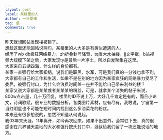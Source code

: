 ```yaml
---
layout: post
label: 某楼里的人
author: 一只夏橘
tag: 感
comments: true
---
```


昨天就想回帖发现楼被锁了。
<br>想趁这里还能回帖说两句，某楼里的人大多是有类似遭遇的人。
<br>经历了wb db疯狂网络暴力，zh折叠封号降赞，tq发大水抽楼，jj文字狱，b站视频大规模下架之后，大家发现ty是最后一片净土，所以自发聚集在这里。
<br>大家来自五湖四海，什么样的身份都有。
<br>某家一直强行给大家扣锅，说我们是职黑、水军，可是我们真的一分钱也拿不到，大家都有自己的工作和生活，如果不是在别的地方因为某家疯狂的网络暴力受尽了委屈，被强行封口，为什么会浪费时间盖一座并不能给自己带来利益的楼？
<br>某家又说大家都是某某或者某某某的粉丝，可是，就拿某个消失的帖子来说，800w点击量，几十万回复，楼里的ID不说上万，大好几千肯定是有的，而且小论文，诗词歌赋，很专业的数据分析，各类图片素材，应有尽有，我敢说，宇宙第一当红明星也不可能在短时间内找到这么多油菜花的粉丝。
<br>本来还有很多想说的，忽然不知道从何说起。
<br>我03年来天涯，11年离开，如今再次回来。如果不出意外，会常驻下去，真的很感谢在六界铺天盖地的大水和强行按头封口中，涯叔给我们留了一块还能说话的地方。